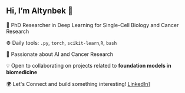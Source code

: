 ## Hi, I’m Altynbek 👋  


🚀 PhD Researcher in Deep Learning for Single-Cell Biology and Cancer Research 

⚙️ Daily tools: `.py`, `torch`, `scikit-learn`,`R`, `bash`  

🧬 Passionate about AI and Cancer Research

💡 Open to collaborating on projects related to **foundation models in biomedicine**  

🌍 Let's Connect and build something interesting! [LinkedIn](https://www.linkedin.com/in/altynbek-zhubanchaliyev-624b34189/)]  




<!--
**altyn-bulmers/altyn-bulmers** is a ✨ _special_ ✨ repository because its `README.md` (this file) appears on your GitHub profile.

Here are some ideas to get you started:

- 🔭 I’m currently working on ...
- 🌱 I’m currently learning ...
- 👯 I’m looking to collaborate on ...
- 🤔 I’m looking for help with ...
- 💬 Ask me about ...
- 📫 How to reach me: ...
- 😄 Pronouns: ...
💻 [Your Website or Blog]  
📜 [Your Google Scholar / ResearchGate]  
📧 [Your Email]  
- ⚡ Fun fact: ...
-->
